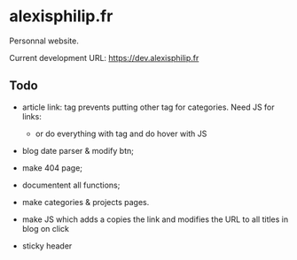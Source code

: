 # alexisphilip.fr

Personnal website.

Current development URL: https://dev.alexisphilip.fr

## Todo


- article link: <a> tag prevents putting other <a> tag for categories. Need JS for links:
  - or do everything with <a> tag and do hover with JS

- blog date parser & modify btn;
- make 404 page;
- documentent all functions;
- make categories & projects pages.
- make JS which adds a copies the link and modifies the URL to all titles in blog on click
- sticky header

